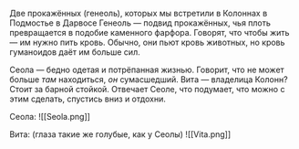 
Две прокажённых (генеоль), которых мы встретили в Колоннах в Подмостье в Дарвосе 
Генеоль — подвид прокажённых, чья плоть превращается в подобие каменного фарфора. Говорят, что чтобы жить — им нужно пить кровь. Обычно, они пьют кровь животных, но кровь гуманоидов даёт им больше сил.

Сеола — бедно одетая и потрёпанная жизнью. Говорит, что не может больше _там_ находиться, _он_ сумасшедший.
Вита — владелица Колонн? Стоит за барной стойкой. Отвечает Сеоле, что подумает, что можно с этим сделать, спустись вниз и отдохни. 


Сеола:
![[Seola.png]] 


Вита: (глаза такие же голубые, как у Сеолы)
![[Vita.png]]

